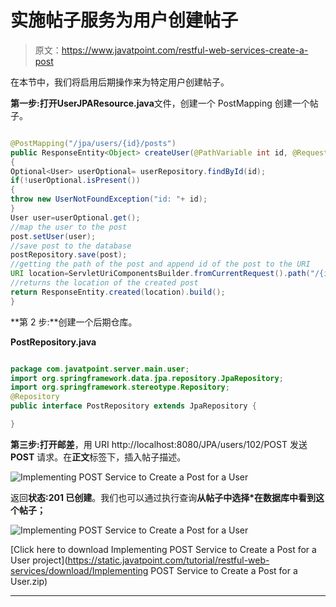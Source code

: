 # 实施帖子服务为用户创建帖子

> 原文：<https://www.javatpoint.com/restful-web-services-create-a-post>

在本节中，我们将启用后期操作来为特定用户创建帖子。

**第一步:**打开**UserJPAResource.java**文件，创建一个 PostMapping 创建一个帖子。

```java

@PostMapping("/jpa/users/{id}/posts")
public ResponseEntity<Object> createUser(@PathVariable int id, @RequestBody Post post)	
{
Optional<User> userOptional= userRepository.findById(id);
if(!userOptional.isPresent())
{
throw new UserNotFoundException("id: "+ id);
}
User user=userOptional.get();	
//map the user to the post
post.setUser(user);
//save post to the database
postRepository.save(post);
//getting the path of the post and append id of the post to the URI 
URI location=ServletUriComponentsBuilder.fromCurrentRequest().path("/{id}").buildAndExpand(post.getId()).toUri();
//returns the location of the created post
return ResponseEntity.created(location).build();
}

```

**第 2 步:**创建一个后期仓库。

**PostRepository.java**

```java

package com.javatpoint.server.main.user;
import org.springframework.data.jpa.repository.JpaRepository;
import org.springframework.stereotype.Repository;
@Repository
public interface PostRepository extends JpaRepository {

} 
```

**第三步:**打开**邮差**，用 URI http://localhost:8080/JPA/users/102/POST 发送 **POST** 请求。在**正文**标签下，插入帖子描述。

![Implementing POST Service to Create a Post for a User](../img/451b7906aaac51592f06b40afe89a976.png)

返回**状态:201 已创建**。我们也可以通过执行查询**从帖子中选择*在数据库中看到这个帖子；**

![Implementing POST Service to Create a Post for a User](../img/451b7906aaac51592f06b40afe89a976.png)

[Click here to download Implementing POST Service to Create a Post for a User project](https://static.javatpoint.com/tutorial/restful-web-services/download/Implementing POST Service to Create a Post for a User.zip)

* * *